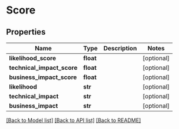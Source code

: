 # Score

## Properties
Name | Type | Description | Notes
------------ | ------------- | ------------- | -------------
**likelihood_score** | **float** |  | [optional] 
**technical_impact_score** | **float** |  | [optional] 
**business_impact_score** | **float** |  | [optional] 
**likelihood** | **str** |  | [optional] 
**technical_impact** | **str** |  | [optional] 
**business_impact** | **str** |  | [optional] 

[[Back to Model list]](../README.md#documentation-for-models) [[Back to API list]](../README.md#documentation-for-api-endpoints) [[Back to README]](../README.md)


